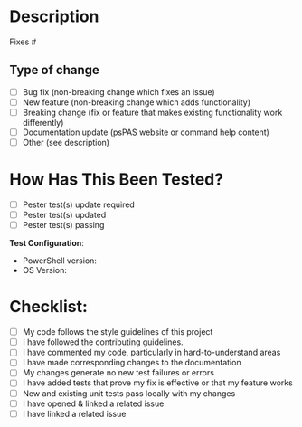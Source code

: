 <!-- A similar PR may already be submitted. Please search existing `Pull Requests` before creating one. -->
# Description
<!--
Please include a summary of the change and which issue is fixed & relevant motivation and context.
Put `Fixes #XXX` in your comment to link the issue that your PR fixes.
-->

Fixes #

## Type of change
<!--
Please select all relevant options:
-->

- [ ] Bug fix (non-breaking change which fixes an issue)
- [ ] New feature (non-breaking change which adds functionality)
- [ ] Breaking change (fix or feature that makes existing functionality work differently)
- [ ] Documentation update (psPAS website or command help content)
- [ ] Other (see description)

# How Has This Been Tested?
<!--
Please describe the tests that you ran to verify your changes.
Demonstrate the code is solid (i.e. The exact commands you ran and the output).
Provide instructions so tests can be reproduce.
Confirm if existing module tests require update/are updated/are passing
-->

- [ ] Pester test(s) update required
- [ ] Pester test(s) updated
- [ ] Pester test(s) passing

**Test Configuration**:
- PowerShell version:
- OS Version:

# Checklist:
<!--
See the `CONTRIBUTING` guide. _Ensure your code adheres to the project's PowerShell Styleguide_
Please select all relevant options:
-->
- [ ] My code follows the style guidelines of this project
- [ ] I have followed the contributing guidelines.
- [ ] I have commented my code, particularly in hard-to-understand areas
- [ ] I have made corresponding changes to the documentation
- [ ] My changes generate no new test failures or errors
- [ ] I have added tests that prove my fix is effective or that my feature works
- [ ] New and existing unit tests pass locally with my changes
- [ ] I have opened & linked a related issue
- [ ] I have linked a related issue